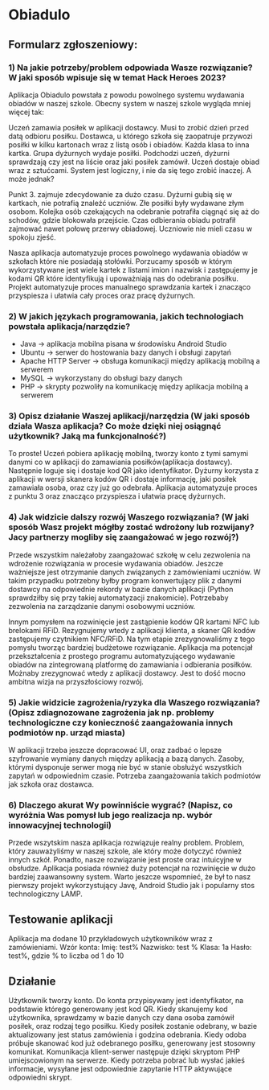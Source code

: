 # Obiadulo
## Formularz zgłoszeniowy: 
### 1) Na jakie potrzeby/problem odpowiada Wasze rozwiązanie? W jaki sposób wpisuje się w temat Hack Heroes 2023?
Aplikacja Obiadulo powstała z powodu powolnego systemu wydawania obiadów w naszej szkole. Obecny system w naszej szkole wygląda mniej więcej tak:

Uczeń zamawia posiłek w aplikacji dostawcy. Musi to zrobić dzień przed datą odbioru posiłku.
Dostawca, u którego szkoła się zaopatruje przywozi posiłki w kilku kartonach wraz z listą osób i obiadów. Każda klasa to inna kartka.
Grupa dyżurnych wydaje posiłki. Podchodzi uczeń, dyżurni sprawdzają czy jest na liście oraz jaki posiłek zamówił.
Uczeń dostaje obiad wraz z sztućcami.
System jest logiczny, i nie da się tego zrobić inaczej. A może jednak?

Punkt 3. zajmuje zdecydowanie za dużo czasu. Dyżurni gubią się w kartkach, nie potrafią znaleźć uczniów. Złe posiłki były wydawane złym osobom. Kolejka osób czekających na odebranie potrafiła ciągnąć się aż do schodów, gdzie blokowała przejście. Czas odbierania obiadu potrafił zajmować nawet połowę przerwy obiadowej. Uczniowie nie mieli czasu w spokoju zjeść.

Nasza aplikacja automatyzuje proces powolnego wydawania obiadów w szkołach które nie posiadają stołówki. Porzucamy sposób w którym wykorzystywane jest wiele kartek z listami imion i nazwisk i zastępujemy je kodami QR które identyfikują i upoważniają nas do odebrania posiłku. Projekt automatyzuje proces manualnego sprawdzania kartek i znacząco przyspiesza i ułatwia cały proces oraz pracę dyżurnych.

### 2) W jakich językach programowania, jakich technologiach powstała aplikacja/narzędzie?
- Java -> aplikacja mobilna pisana w środowisku Android Studio
- Ubuntu -> serwer do hostowania bazy danych i obsługi zapytań
- Apache HTTP Server -> obsługa komunikacji między aplikacją mobilną a serwerem
- MySQL -> wykorzystany do obsługi bazy danych
- PHP -> skrypty pozwoliły na komunikację między aplikacja mobilną a serwerem

### 3) Opisz działanie Waszej aplikacji/narzędzia (W jaki sposób działa Wasza aplikacja? Co może dzięki niej osiągnąć użytkownik? Jaką ma funkcjonalność?)
To proste! Uczeń pobiera aplikację mobilną, tworzy konto z tymi samymi danymi co w aplikacji do zamawiania posiłków(aplikacja dostawcy). Następnie loguje się i dostaje kod QR jako identyfikator. Dyżurny korzysta z aplikacji w wersji skanera kodów QR i dostaje informację, jaki posiłek zamawiała osoba, oraz czy już go odebrała. Aplikacja automatyzuje proces z punktu 3 oraz znacząco przyspiesza i ułatwia pracę dyżurnych.

### 4) Jak widzicie dalszy rozwój Waszego rozwiązania? (W jaki sposób Wasz projekt mógłby zostać wdrożony lub rozwijany? Jacy partnerzy mogliby się zaangażować w jego rozwój?)
Przede wszystkim należałoby zaangażować szkołę w celu zezwolenia na wdrożenie rozwiązania w procesie wydawania obiadów. Jeszcze ważniejsze jest otrzymanie danych związanych z zamówieniami uczniów. W takim przypadku potrzebny byłby program konwertujący plik z danymi dostawcy na odpowiednie rekordy w bazie danych aplikacji (Python sprawdziłby się przy takiej automatyzacji znakomicie). Potrzebaby zezwolenia na zarządzanie danymi osobowymi uczniów.

Innym pomysłem na rozwinięcie jest zastąpienie kodów QR kartami NFC lub brelokami RFiD. Rezygnujemy wtedy z aplikacji klienta, a skaner QR kodów zastępujemy czytnikiem NFC/RFiD. Na tym etapie zrezygnowaliśmy z tego pomysłu tworząc bardziej budżetowe rozwiązanie. Aplikacja ma potencjał przekształcenia z prostego programu automatyzującego wydawanie obiadów na zintegrowaną platformę do zamawiania i odbierania posiłków. Możnaby zrezygnować wtedy z aplikacji dostawcy. Jest to dość mocno ambitna wizja na przyszłościowy rozwój.

### 5) Jakie widzicie zagrożenia/ryzyka dla Waszego rozwiązania? (Opisz zdiagnozowane zagrożenia jak np. problemy technologiczne czy konieczność zaangażowania innych podmiotów np. urząd miasta)
W aplikacji trzeba jeszcze dopracować UI, oraz zadbać o lepsze szyfrowanie wymiany danych między aplikacją a bazą danych. Zasoby, którymi dysponuje serwer mogą nie być w stanie obsłużyć wszystkich zapytań w odpowiednim czasie. Potrzeba zaangażowania takich podmiotów jak szkoła oraz dostawca.

### 6) Dlaczego akurat Wy powinniście wygrać? (Napisz, co wyróżnia Was pomysł lub jego realizacja np. wybór innowacyjnej technologii)
Przede wszytskim nasza aplikacja rozwiązuje realny problem. Problem, który zauważyliśmy w naszej szkole, ale który może dotyczyć również innych szkół. Ponadto, nasze rozwiązanie jest proste oraz intuicyjne w obsłudze. Aplikacja posiada również duży potencjał na rozwinięcie w dużo bardziej zaawansowny system. Warto jeszcze wspomnieć, że był to nasz pierwszy projekt wykorzystujący Javę, Android Studio jak i popularny stos technologiczny LAMP.


## Testowanie aplikacji
Aplikacja ma dodane 10 przykładowych użytkowników wraz z zamówieniami. Wzór konta:
Imię: test% Nazwisko: test % Klasa: 1a Hasło: test%, gdzie % to liczba od 1 do 10

## Działanie
Użytkownik tworzy konto. Do konta przypisywany jest identyfikator, na podstawie którego generowany jest kod QR. Kiedy skanujemy kod użytkownika, sprawdzamy w bazie danych czy dana osoba zamówił posiłek, oraz rodzaj tego posiłku. Kiedy posiłek zostanie odebrany, w bazie aktualizowany jest status zamówienia i godzina odebrania. Kiedy odoba próbuje skanować kod już odebranego posiłku, generowany jest stosowny komunikat. Komunikacja klient-serwer następuje dzięki skryptom PHP umiejscowionym na serwerze. Kiedy potrzeba pobrać lub wysłać jakieś informacje, wysyłane jest odpowiednie zapytanie HTTP aktywujące odpowiedni skrypt.
